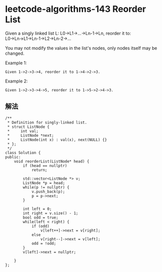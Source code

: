 # leetcode-algorithms-143 Reorder List

Given a singly linked list L: L0→L1→…→Ln-1→Ln,
reorder it to: L0→Ln→L1→Ln-1→L2→Ln-2→…

You may not modify the values in the list's nodes, only nodes itself may be changed.

Example 1:
```
Given 1->2->3->4, reorder it to 1->4->2->3.
```
Example 2:
```
Given 1->2->3->4->5, reorder it to 1->5->2->4->3.
```

## 解法
```
/**
 * Definition for singly-linked list.
 * struct ListNode {
 *     int val;
 *     ListNode *next;
 *     ListNode(int x) : val(x), next(NULL) {}
 * };
 */
class Solution {
public:
    void reorderList(ListNode* head) {
        if (head == nullptr)
            return;
        
        std::vector<ListNode *> v;
        ListNode *p = head;
        while(p != nullptr) {
            v.push_back(p);
            p = p->next;
        }
        
        int left = 0;
        int right = v.size() - 1;
        bool odd = true;
        while(left < right) {
            if (odd)
                v[left++]->next = v[right];
            else
                v[right--]->next = v[left];
            odd = !odd;
        }
        v[left]->next = nullptr;
        
    }
};
```